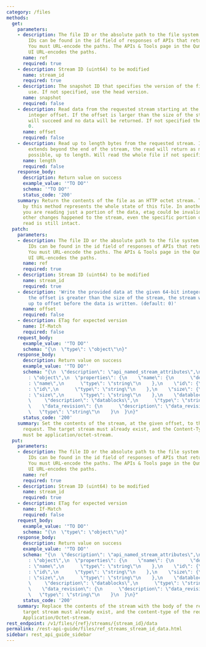 ```yaml
---
category: /files
methods:
  get:
    parameters:
    - description: The file ID or the absolute path to the file system object. File
        IDs can be found in the id field of responses of APIs that return file attributes.
        You must URL-encode the paths. The APIs & Tools page in the Qumulo Core Web
        UI URL-encodes the paths.
      name: ref
      required: true
    - description: Stream ID (uint64) to be modified
      name: stream_id
      required: true
    - description: The snapshot ID that specifies the version of the filesystem to
        use. If not specified, use the head version.
      name: snapshot
      required: false
    - description: Read data from the requested stream starting at the given 64-bit
        integer offset. If the offset is larger than the size of the stream, the read
        will succeed and no data will be returned. If not specified the offset will
        0.
      name: offset
      required: false
    - description: Read up to length bytes from the requested stream. If the read
        extends beyond the end of the stream, the read will return as many bytes as
        possible, up to length. Will read the whole file if not specified.
      name: length
      required: false
    response_body:
      description: Return value on success
      example_value: '"TO DO"'
      schema: '"TO DO"'
      status_code: '200'
    summary: Return the contents of the file as an HTTP octet stream. The etag returned
      by this method represents the whole state of this file. In another word, if
      you are reading just a portion of the data, etag could be invalid because of
      other changes happened to the stream, even the specific portion of data you
      read is still intact.
  patch:
    parameters:
    - description: The file ID or the absolute path to the file system object. File
        IDs can be found in the id field of responses of APIs that return file attributes.
        You must URL-encode the paths. The APIs & Tools page in the Qumulo Core Web
        UI URL-encodes the paths.
      name: ref
      required: true
    - description: Stream ID (uint64) to be modified
      name: stream_id
      required: true
    - description: 'Write the provided data at the given 64-bit integer offset. If
        the offset is greater than the size of the stream, the stream will be zero-extended
        up to offset before the data is written. (default: 0)'
      name: offset
      required: false
    - description: ETag for expected version
      name: If-Match
      required: false
    request_body:
      example_value: '"TO DO"'
      schema: "{\n  \"type\": \"object\"\n}"
    response_body:
      description: Return value on success
      example_value: '"TO DO"'
      schema: "{\n  \"description\": \"api_named_stream_attributes\",\n  \"type\"\
        : \"object\",\n  \"properties\": {\n    \"name\": {\n      \"description\"\
        : \"name\",\n      \"type\": \"string\"\n    },\n    \"id\": {\n      \"description\"\
        : \"id\",\n      \"type\": \"string\"\n    },\n    \"size\": {\n      \"description\"\
        : \"size\",\n      \"type\": \"string\"\n    },\n    \"datablocks\": {\n \
        \     \"description\": \"datablocks\",\n      \"type\": \"string\"\n    },\n\
        \    \"data_revision\": {\n      \"description\": \"data_revision\",\n   \
        \   \"type\": \"string\"\n    }\n  }\n}"
      status_code: '200'
    summary: Set the contents of the stream, at the given offset, to the body of the
      request. The target stream must already exist, and the Content-Type of the request
      must be application/octet-stream.
  put:
    parameters:
    - description: The file ID or the absolute path to the file system object. File
        IDs can be found in the id field of responses of APIs that return file attributes.
        You must URL-encode the paths. The APIs & Tools page in the Qumulo Core Web
        UI URL-encodes the paths.
      name: ref
      required: true
    - description: Stream ID (uint64) to be modified
      name: stream_id
      required: true
    - description: ETag for expected version
      name: If-Match
      required: false
    request_body:
      example_value: '"TO DO"'
      schema: "{\n  \"type\": \"object\"\n}"
    response_body:
      description: Return value on success
      example_value: '"TO DO"'
      schema: "{\n  \"description\": \"api_named_stream_attributes\",\n  \"type\"\
        : \"object\",\n  \"properties\": {\n    \"name\": {\n      \"description\"\
        : \"name\",\n      \"type\": \"string\"\n    },\n    \"id\": {\n      \"description\"\
        : \"id\",\n      \"type\": \"string\"\n    },\n    \"size\": {\n      \"description\"\
        : \"size\",\n      \"type\": \"string\"\n    },\n    \"datablocks\": {\n \
        \     \"description\": \"datablocks\",\n      \"type\": \"string\"\n    },\n\
        \    \"data_revision\": {\n      \"description\": \"data_revision\",\n   \
        \   \"type\": \"string\"\n    }\n  }\n}"
      status_code: '200'
    summary: Replace the contents of the stream with the body of the request. The
      target stream must already exist, and the content-type of the request must be
      Application/Octet-stream.
rest_endpoint: /v1/files/{ref}/streams/{stream_id}/data
permalink: /rest-api-guide/files/ref_streams_stream_id_data.html
sidebar: rest_api_guide_sidebar
---
```

